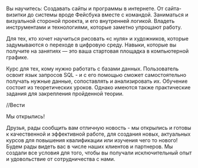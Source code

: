Вы научитесь: Создавать сайты и программы в интернете. От сайта-визитки до системы вроде Фейсбука вместе с командой. Заниматься и визуальной стороной проекта, и его внутренней логикой. Владеть инструментами и технологиями, которые заметно упрощают работу.

Для тех, кто хочет научиться рисовать «с нуля» и художников, которые задумываются о переходе в цифровую среду. Навыки, которые вы получите на занятиях — это ваша стартовая площадка в компьютерной графике.

Курс для тех, кому нужно работать с базами данных. Пользователь освоит язык запросов SQL - и с его помощью сможет самостоятельно получать нужные данные, сопоставлять и анализировать их. Обучение состоит из теоретических уроков. Однако имеются также практические задания для закрепления пройденной теории.

//Вести

Мы открылись!

Друзья, рады сообщить вам отличную новость - мы открылись и готовы к качественной и эффективной работе, для создания новых, актуальных курсов для повышения квалификации или изучения чего то нового! Будем рады видеть вас в числе наших клиентов и партнеров. Мы создали все условия для того, чтобы вы получали исключительный опыт и удовольствие от сотрудничества с нами.
